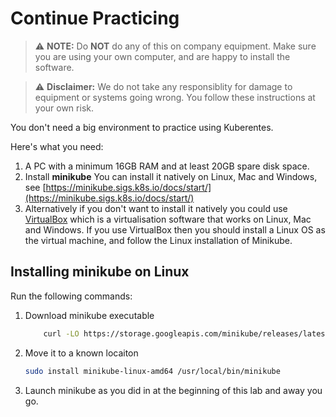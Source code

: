 # Continue Practicing

> &#x26a0;&#xfe0f; **NOTE:** Do **NOT** do any of this on company equipment.  Make sure you are using your own computer, and are happy to install the software.

> &#x26a0;&#xfe0f; **Disclaimer:** We do not take any responsiblity for damage to equipment or systems going wrong.  You follow these instructions at your own risk.

You don't need a big environment to practice using Kuberentes.

Here's what you need:

1. A PC with a minimum 16GB RAM and at least 20GB spare disk space.
2. Install **minikube**
    You can install it natively on Linux, Mac and Windows, see [https://minikube.sigs.k8s.io/docs/start/](https://minikube.sigs.k8s.io/docs/start/)
3. Alternatively if you don't want to install it natively you could use [VirtualBox](https://www.virtualbox.org/) which is a virtualisation software that works on Linux, Mac and Windows.
    If you use VirtualBox then you should install a Linux OS as the virtual machine, and follow the Linux installation of Minikube.

## Installing minikube on Linux

Run the following commands:

1. Download minikube executable
    ```bash
        curl -LO https://storage.googleapis.com/minikube/releases/latest/minikube-linux-amd64
    ```

2. Move it to a known locaiton
    ```bash
    sudo install minikube-linux-amd64 /usr/local/bin/minikube
    ```

3. Launch minikube as you did in at the beginning of this lab and away you go.
